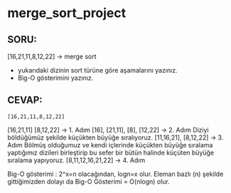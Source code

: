 # merge_sort_project

## SORU:
[16,21,11,8,12,22] -> merge sort
- yukarıdaki dizinin sort türüne göre aşamalarını yazınız.
- Big-O gösterimini yazınız.

## CEVAP:
    [16,21,11,8,12,22]
[16,21,11]  [8,12,22] -> 1. Adım
[16], [21,11],    [8], [12,22] -> 2. Adım
Diziyi böldüğümüz şekilde küçükten büyüğe sıralıyoruz. [11,16,21], [8,12,22] -> 3. Adım
Bölmüş olduğumuz ve kendi içlerinde küçükten büyüğe sıralama yaptığımız dizileri birleştirip bu sefer bir bütün halinde küçüten büyüğe sıralama yapıyoruz. [8,11,12,16,21,22] -> 4. Adım

Big-O gösterimi : 2^x=n olacağından, logn=x olur. Eleman bazlı (n) şekilde gittiğimizden dolayı da Big-O Gösterimi = O(nlogn) olur.
